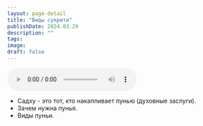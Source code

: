 ```yaml
---
layout: page-detail
title: "Виды сукрити"
publishDate: 2024.03.29
description: ""
tags:
image:
draft: false
---
```


<audio title="2024.03.29 - Виды сукрити.mp3" src="https://filer-api.advayta.org/v1.0/public/files/75476" controls=""></audio>

* Садху - это тот, кто накапливает пунью (духовные заслуги).
* Зачем нужна пунья.
* Виды пуньи.

  
